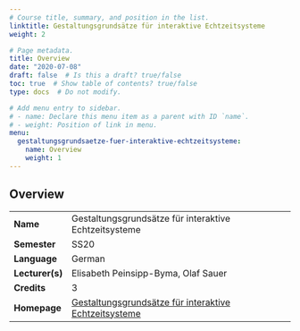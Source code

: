 ```yaml
---
# Course title, summary, and position in the list.
linktitle: Gestaltungsgrundsätze für interaktive Echtzeitsysteme
weight: 2

# Page metadata.
title: Overview
date: "2020-07-08"
draft: false  # Is this a draft? true/false
toc: true  # Show table of contents? true/false
type: docs  # Do not modify.

# Add menu entry to sidebar.
# - name: Declare this menu item as a parent with ID `name`.
# - weight: Position of link in menu.
menu:
  gestaltungsgrundsaetze-fuer-interaktive-echtzeitsysteme:
    name: Overview
    weight: 1
---
```


## Overview

|                 |                                                              |
| --------------- | ------------------------------------------------------------ |
| **Name**        | Gestaltungsgrundsätze für interaktive Echtzeitsysteme        |
| **Semester**    | SS20                                                         |
| **Language**    | German                                                       |
| **Lecturer(s)** | Elisabeth Peinsipp-Byma, Olaf Sauer                          |
| **Credits**     | 3                                                            |
| **Homepage**    | [Gestaltungsgrundsätze für interaktive Echtzeitsysteme](https://ies.anthropomatik.kit.edu/lehre_mensch_maschine_automatisierungstechnik.php) |

